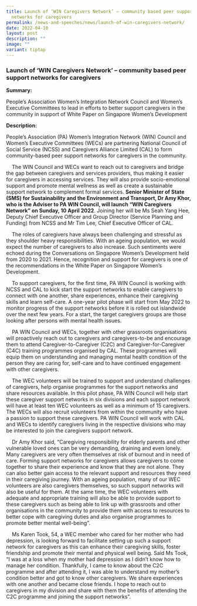 ```yaml
---
title: Launch of ‘WIN Caregivers Network’ – community based peer support
  networks for caregivers
permalink: /news-and-speeches/news/launch-of-win-caregivers-network/
date: 2022-04-10
layout: post
description: ""
image: ""
variant: tiptap
---
```

### Launch of ‘WIN Caregivers Network’ – community based peer support networks for caregivers

**Summary:**

People’s Association Women’s Integration Network Council and Women’s Executive Committees to lead in efforts to better support caregivers in the community in support of White Paper on Singapore Women’s Development	


**Description:**

People’s Association (PA) Women’s Integration Network (WIN) Council and Women’s Executive Committees (WECs) are partnering National Council of Social Service (NCSS) and Caregivers Alliance Limited (CAL) to form community-based peer support networks for caregivers in the community.

    The WIN Council and WECs want to reach out to caregivers and bridge the gap between caregivers and services providers, thus making it easier for caregivers in accessing services. They will also provide socio-emotional support and promote mental wellness as well as create a sustainable support network to complement formal services. **Senior Minister of State (SMS) for Sustainability and the Environment and Transport, Dr Amy Khor, who is the Adviser to PA WIN Council, will launch “WIN Caregivers Network” on Sunday, 10 April 2022**. Joining her will be Ms Seah Yang Hee, Deputy Chief Executive Officer and Group Director (Service Planning and Funding) from NCSS and Mr Tim Lee, Chief Executive Officer of CAL.

    The roles of caregivers have always been challenging and stressful as they shoulder heavy responsibilities. With an ageing population, we would expect the number of caregivers to also increase. Such sentiments were echoed during the Conversations on Singapore Women’s Development held from 2020 to 2021. Hence, recognition and support for caregivers is one of the recommendations in the White Paper on Singapore Women’s Development.

    To support caregivers, for the first time, PA WIN Council is working with NCSS and CAL to kick start the support networks to enable caregivers to connect with one another, share experiences, enhance their caregiving skills and learn self-care. A one-year pilot phase will start from May 2022 to monitor progress of the support networks before it is rolled out islandwide over the next few years. For a start, the target caregivers groups are those looking after persons with mental health issues.

    PA WIN Council and WECs, together with other grassroots organisations will proactively reach out to caregivers and caregivers-to-be and encourage them to attend Caregiver-to-Caregiver (C2C) and Caregiver-for-Caregiver (C4C) training programmes organised by CAL. These programmes will equip them on understanding and managing mental health condition of the person they are caring for, self-care and to have continued engagement with other caregivers.

    The WEC volunteers will be trained to support and understand challenges of caregivers, help organise programmes for the support networks and share resources available. In this pilot phase, PA WIN Council will help start these caregiver support networks in six divisions and each support network will have at least ten WEC volunteers as well as a minimum of 15 caregivers. The WECs will also recruit volunteers from within the community who have a passion to support these caregivers. PA WIN Council will work with CAL and WECs to identify caregivers living in the respective divisions who may be interested to join the caregivers support network.

    Dr Amy Khor said, “Caregiving responsibility for elderly parents and other vulnerable loved ones can be very demanding, draining and even lonely. Many caregivers are very often themselves at risk of burnout and in need of care. Forming support networks for caregivers allows caregivers to come together to share their experience and know that they are not alone. They can also better gain access to the relevant support and resources they need in their caregiving journey. With an ageing population, many of our WEC volunteers are also caregivers themselves, so such support networks will also be useful for them. At the same time, the WEC volunteers with adequate and appropriate training will also be able to provide support to these caregivers such as being able to link up with grassroots and other organisations in the community to provide them with access to resources to better cope with caregiving duties and also organise programmes to promote better mental well-being”.

    Ms Karen Took, 54, a WEC member who cared for her mother who had depression, is looking forward to facilitate setting up such a support network for caregivers as this can enhance their caregiving skills, foster friendship and promote their mental and physical well being. Said Ms Took, “I was at a loss when my mother had depression as I didn’t know how to manage her condition. Thankfully, I came to know about the C2C programme and after attending it, I was able to understand my mother’s condition better and got to know other caregivers. We share experiences with one another and became close friends. I hope to reach out to caregivers in my division and share with them the benefits of attending the C2C programme and joining the support networks”.